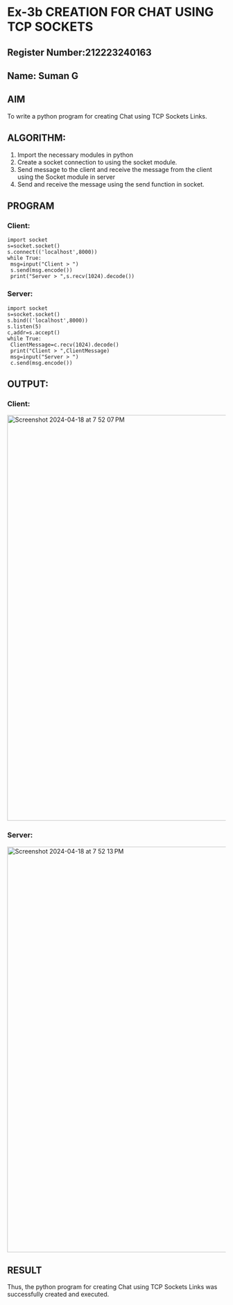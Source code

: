 
# Ex-3b CREATION FOR CHAT USING TCP SOCKETS
## Register Number:212223240163
## Name: Suman G
## AIM
To write a python program for creating Chat using TCP Sockets Links.
## ALGORITHM:
1. Import the necessary modules in python
2. Create a socket connection to using the socket module.
3. Send message to the client and receive the message from the client using the Socket module in
 server
4. Send and receive the message using the send function in socket.
## PROGRAM
### Client:
```
import socket
s=socket.socket()
s.connect(('localhost',8000))
while True:
 msg=input("Client > ")
 s.send(msg.encode())
 print("Server > ",s.recv(1024).decode())
```
### Server:
```
import socket
s=socket.socket()
s.bind(('localhost',8000))
s.listen(5)
c,addr=s.accept()
while True:
 ClientMessage=c.recv(1024).decode()
 print("Client > ",ClientMessage)
 msg=input("Server > ")
 c.send(msg.encode())
```
## OUTPUT:
### Client:
<img width="936" alt="Screenshot 2024-04-18 at 7 52 07 PM" src="https://github.com/aaron-h-2k5/3b_CHAT_USING_TCP_SOCKETS/assets/144250957/c02236f1-35cf-46d8-8267-900f6eceddfd">

### Server:
<img width="936" alt="Screenshot 2024-04-18 at 7 52 13 PM" src="https://github.com/aaron-h-2k5/3b_CHAT_USING_TCP_SOCKETS/assets/144250957/a3662207-5d22-4e49-b19d-31ff9c738993">

## RESULT
Thus, the python program for creating Chat using TCP Sockets Links was successfully created and executed.
